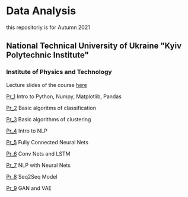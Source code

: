 # Data Analysis
this repositoriy is for Autumn 2021
## National Technical University of Ukraine "Kyiv Polytechnic Institute" 
### Institute of Physics and Technology
Lecture slides of the course [here](https://sites.google.com/view/nsakhnenko-data-analysis/%D0%B3%D0%BB%D0%B0%D0%B2%D0%BD%D0%B0%D1%8F-%D1%81%D1%82%D1%80%D0%B0%D0%BD%D0%B8%D1%86%D0%B0)

[Pr_1](https://github.com/natsakh/Data-Analysis/tree/main/Pr_1)  Intro to Python, Numpy, Matplotlib, Pandas

[Pr_2](https://github.com/natsakh/Data-Analysis/tree/main/Pr_2)  Basic algoritms of classification

[Pr_3](https://github.com/natsakh/Data-Analysis/tree/main/Pr_3)  Basic algorithms of clustering

[Pr_4](https://github.com/natsakh/Data-Analysis/tree/main/Pr_4)  Intro to NLP

[Pr_5](https://github.com/natsakh/Data-Analysis/tree/main/Pr_5)  Fully Connected Neural Nets

[Pr_6](https://github.com/natsakh/Data-Analysis/tree/main/Pr_6)  Conv Nets and LSTM

[Pr_7](https://github.com/natsakh/Data-Analysis/tree/main/Pr_7) NLP with Neural Nets

[Pr_8](https://github.com/natsakh/Data-Analysis/tree/main/Pr_8) Seq2Seq Model

[Pr_9](https://github.com/natsakh/Data-Analysis/tree/main/Pr_9)  GAN and VAE

